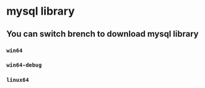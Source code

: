 # mysql library
## You can switch brench to download mysql library
### `win64`
### `win64-debug`
### `linux64`